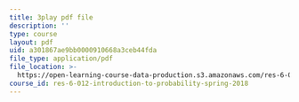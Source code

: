 ```yaml
---
title: 3play pdf file
description: ''
type: course
layout: pdf
uid: a301867ae9bb0000910668a3ceb44fda
file_type: application/pdf
file_location: >-
  https://open-learning-course-data-production.s3.amazonaws.com/res-6-012-introduction-to-probability-spring-2018/a301867ae9bb0000910668a3ceb44fda_yqdcK6-9kv8.pdf
course_id: res-6-012-introduction-to-probability-spring-2018
---
```

